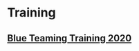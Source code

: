 # Training

## <a href='https://www.blueteamsacademy.com' target="blank">Blue Teaming Training 2020</a>